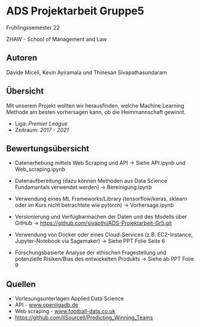 # ADS Projektarbeit Gruppe5
Frühlingssemester 22 <p>ZHAW - School of Management and Law

## Autoren
Davide Miceli, Kevin Ayiramala und Thinesan Sivapathasundaram

## Übersicht
Mit unserem Projekt wollten wir herausfinden, welche Machine Learning Methode am besten vorhersagen kann, ob die Heimmannschaft gewinnt.
* Liga: *Premier League*
* Zeitraum: *2017 - 2021*




















## Bewertungsübersicht 
* Datenerhebung mittels Web Scraping und  API 
-> Siehe API.ipynb und Web_scraping.ipynb

* Datenaufbereitung (dazu können Methoden aus Data Science Fundamantals verwendet werden) 
-> Bereinigung.ipynb

* Verwendung eines ML Frameworks/Library (tensorflow/keras, sklearn oder im Kurs nicht betrachtete wie pytorch) 
-> Vorhersage.ipynb

* Versionierung und Verfügbarmachen der Daten und des Modells über GitHub 
-> https://github.com/sivapthi/ADS-Projektarbeit-Gr5.git

* Verwendung von Docker oder eines Cloud-Services (z.B. EC2-Instance, Jupyter-Notebook via Sagemaker) 
-> Siehe PPT Folie Seite 6

* Forschungsbasierte Analyse der ethischen Fragestellung und potenzielle Risiken/Bias des entwickelten Produkts 
-> Siehe ab PPT Folie 9

## Quellen
- Vorlesungsunterlagen Applied Data Science
- API - www.openligadb.de
- Web scraping - www.football-data.co.uk
- https://github.com/llSourcell/Predicting_Winning_Teams
